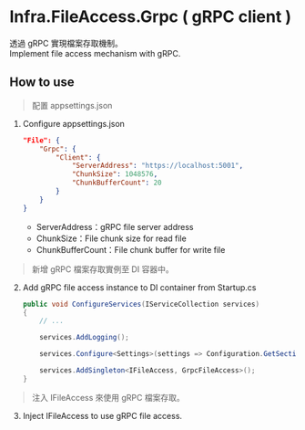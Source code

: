 # Infra.FileAccess.Grpc ( gRPC client )

透過 gRPC 實現檔案存取機制。  
Implement file access mechanism with gRPC.

## How to use

> 配置 appsettings.json

1. Configure appsettings.json

    ```json
    "File": {
        "Grpc": {
            "Client": {
                "ServerAddress": "https://localhost:5001",
                "ChunkSize": 1048576,
                "ChunkBufferCount": 20
            }
        }
    }
    ```

    - ServerAddress：gRPC file server address
    - ChunkSize：File chunk size for read file
    - ChunkBufferCount：File chunk buffer for write file

> 新增 gRPC 檔案存取實例至 DI 容器中。

2. Add gRPC file access instance to DI container from Startup.cs

    ```csharp
    public void ConfigureServices(IServiceCollection services)
    {
        // ...

        services.AddLogging();

        services.Configure<Settings>(settings => Configuration.GetSection(Settings.SectionName).Bind(settings));

        services.AddSingleton<IFileAccess, GrpcFileAccess>();
    }
    ```

> 注入 IFileAccess 來使用 gRPC 檔案存取。

3. Inject IFileAccess to use gRPC file access.
